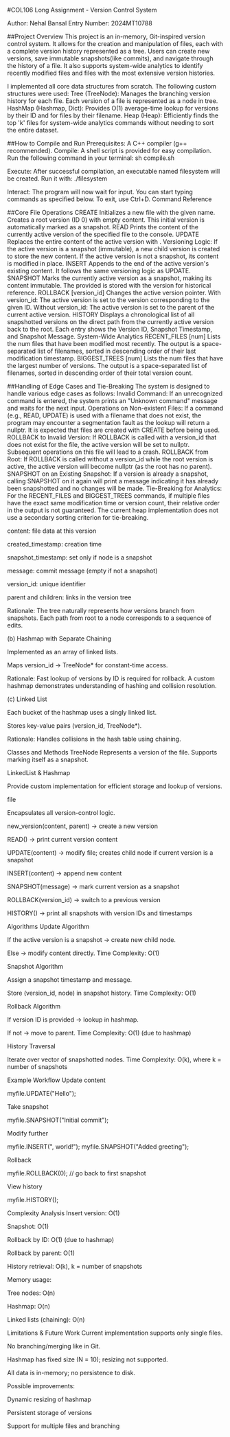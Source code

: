 #COL106 Long Assignment - Version Control System

Author: Nehal Bansal
Entry Number: 2024MT10788

##Project Overview
This project is an in-memory, Git-inspired version control system. It allows for the creation and manipulation of files, each with a complete version history represented as a tree. Users can create new versions, save immutable snapshots(like commits), and navigate through the history of a file. It also supports system-wide analytics to identify recently modified files and files with the most extensive version histories.

I implemented all core data structures from scratch. The following custom structures were used:
Tree (TreeNode): Manages the branching version history for each file. Each version of a file is represented as a node in tree.
HashMap (Hashmap, Dict): Provides O(1) average-time lookup for versions by their ID and for files by their filename.
Heap (Heap): Efficiently finds the top 'k' files for system-wide analytics commands without needing to sort the entire dataset.

##How to Compile and Run
Prerequisites: A C++ compiler (g++ recommended).
Compile: A shell script is provided for easy compilation. Run the following command in your terminal:
sh compile.sh

Execute: After successful compilation, an executable named filesystem will be created. Run it with:
./filesystem

Interact: The program will now wait for input. You can start typing commands as specified below. To exit, use Ctrl+D.
Command Reference

##Core File Operations
CREATE <filename>
Initializes a new file with the given name. Creates a root version (ID 0) with empty content. This initial version is automatically marked as a snapshot.
READ <filename>
Prints the content of the currently active version of the specified file to the console.
UPDATE <filename> <content>
Replaces the entire content of the active version with <content>.
Versioning Logic: If the active version is a snapshot (immutable), a new child version is created to store the new content. If the active version is not a snapshot, its content is modified in place.
INSERT <filename> <content>
Appends <content> to the end of the active version's existing content. It follows the same versioning logic as UPDATE.
SNAPSHOT <filename> <message>
Marks the currently active version as a snapshot, making its content immutable. The provided <message> is stored with the version for historical reference.
ROLLBACK <filename> [version_id]
Changes the active version pointer.
With version_id: The active version is set to the version corresponding to the given ID.
Without version_id: The active version is set to the parent of the current active version.
HISTORY <filename>
Displays a chronological list of all snapshotted versions on the direct path from the currently active version back to the root. Each entry shows the Version ID, Snapshot Timestamp, and Snapshot Message.
System-Wide Analytics
RECENT_FILES [num]
Lists the num files that have been modified most recently. The output is a space-separated list of filenames, sorted in descending order of their last modification timestamp.
BIGGEST_TREES [num]
Lists the num files that have the largest number of versions. The output is a space-separated list of filenames, sorted in descending order of their total version count.

##Handling of Edge Cases and Tie-Breaking
The system is designed to handle various edge cases as follows:
Invalid Command: If an unrecognized command is entered, the system prints an "Unknown command" message and waits for the next input.
Operations on Non-existent Files: If a command (e.g., READ, UPDATE) is used with a filename that does not exist, the program may encounter a segmentation fault as the lookup will return a nullptr. It is expected that files are created with CREATE before being used.
ROLLBACK to Invalid Version: If ROLLBACK is called with a version_id that does not exist for the file, the active version will be set to nullptr. Subsequent operations on this file will lead to a crash.
ROLLBACK from Root: If ROLLBACK is called without a version_id while the root version is active, the active version will become nullptr (as the root has no parent).
SNAPSHOT on an Existing Snapshot: If a version is already a snapshot, calling SNAPSHOT on it again will print a message indicating it has already been snapshotted and no changes will be made.
Tie-Breaking for Analytics: For the RECENT_FILES and BIGGEST_TREES commands, if multiple files have the exact same modification time or version count, their relative order in the output is not guaranteed. The current heap implementation does not use a secondary sorting criterion for tie-breaking.









content: file data at this version

created_timestamp: creation time

snapshot_timestamp: set only if node is a snapshot

message: commit message (empty if not a snapshot)

version_id: unique identifier

parent and children: links in the version tree

Rationale: The tree naturally represents how versions branch from snapshots. Each path from root to a node corresponds to a sequence of edits.

(b) Hashmap with Separate Chaining

Implemented as an array of linked lists.

Maps version_id → TreeNode* for constant-time access.

Rationale: Fast lookup of versions by ID is required for rollback. A custom hashmap demonstrates understanding of hashing and collision resolution.

(c) Linked List

Each bucket of the hashmap uses a singly linked list.

Stores key-value pairs (version_id, TreeNode*).

Rationale: Handles collisions in the hash table using chaining.

Classes and Methods TreeNode
Represents a version of the file. Supports marking itself as a snapshot.

LinkedList & Hashmap

Provide custom implementation for efficient storage and lookup of versions.

file

Encapsulates all version-control logic.

new_version(content, parent) → create a new version

READ() → print current version content

UPDATE(content) → modify file; creates child node if current version is a snapshot

INSERT(content) → append new content

SNAPSHOT(message) → mark current version as a snapshot

ROLLBACK(version_id) → switch to a previous version

HISTORY() → print all snapshots with version IDs and timestamps

Algorithms
Update Algorithm

If the active version is a snapshot → create new child node.

Else → modify content directly. Time Complexity: O(1)

Snapshot Algorithm

Assign a snapshot timestamp and message.

Store (version_id, node) in snapshot history. Time Complexity: O(1)

Rollback Algorithm

If version ID is provided → lookup in hashmap.

If not → move to parent. Time Complexity: O(1) (due to hashmap)

History Traversal

Iterate over vector of snapshotted nodes. Time Complexity: O(k), where k = number of snapshots

Example Workflow
Update content

myfile.UPDATE("Hello");

Take snapshot

myfile.SNAPSHOT("Initial commit");

Modify further

myfile.INSERT(", world!"); myfile.SNAPSHOT("Added greeting");

Rollback

myfile.ROLLBACK(0); // go back to first snapshot

View history

myfile.HISTORY();

Complexity Analysis
Insert version: O(1)

Snapshot: O(1)

Rollback by ID: O(1) (due to hashmap)

Rollback by parent: O(1)

History retrieval: O(k), k = number of snapshots

Memory usage:

Tree nodes: O(n)

Hashmap: O(n)

Linked lists (chaining): O(n)

Limitations & Future Work
Current implementation supports only single files.

No branching/merging like in Git.

Hashmap has fixed size (N = 10); resizing not supported.

All data is in-memory; no persistence to disk.

Possible improvements:

Dynamic resizing of hashmap

Persistent storage of versions

Support for multiple files and branching
